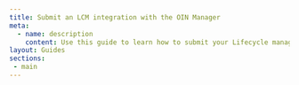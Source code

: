 ```yaml
---
title: Submit an LCM integration with the OIN Manager
meta:
  - name: description
    content: Use this guide to learn how to submit your Lifecycle management (LCM) integration to Okta for publication using the Okta Integration Network (OIN) Manager.
layout: Guides
sections:
 - main
---
```

